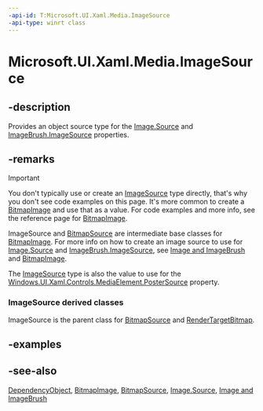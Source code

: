 ```yaml
---
-api-id: T:Microsoft.UI.Xaml.Media.ImageSource
-api-type: winrt class
---
```


<!-- Class syntax.
public class ImageSource : Windows.UI.Xaml.DependencyObject, Windows.UI.Xaml.Media.IImageSource
-->

# Microsoft.UI.Xaml.Media.ImageSource

## -description
Provides an object source type for the [Image.Source](../microsoft.ui.xaml.controls/image_source.md) and [ImageBrush.ImageSource](imagebrush_imagesource.md) properties.

## -remarks
> [!IMPORTANT]
> You don't typically use or create an [ImageSource](imagebrush_imagesource.md) type directly, that's why you don't see code examples on this page. It's more common to create a [BitmapImage](../microsoft.ui.xaml.media.imaging/bitmapimage.md) and use that as a value. For code examples and more info, see the reference page for [BitmapImage](../microsoft.ui.xaml.media.imaging/bitmapimage.md).

ImageSource and [BitmapSource](../microsoft.ui.xaml.media.imaging/bitmapsource.md) are intermediate base classes for [BitmapImage](../microsoft.ui.xaml.media.imaging/bitmapimage.md). For more info on how to create an image source to use for [Image.Source](../microsoft.ui.xaml.controls/image_source.md) and [ImageBrush.ImageSource](imagebrush_imagesource.md), see [Image and ImageBrush](/windows/uwp/controls-and-patterns/images-imagebrushes) and [BitmapImage](../microsoft.ui.xaml.media.imaging/bitmapimage.md).

The [ImageSource](imagebrush_imagesource.md) type is also the value to use for the [Windows.UI.Xaml.Controls.MediaElement.PosterSource](/uwp/api/windows.ui.xaml.controls.mediaelement.postersource) property.

### **ImageSource** derived classes

ImageSource is the parent class for [BitmapSource](../microsoft.ui.xaml.media.imaging/bitmapsource.md) and [RenderTargetBitmap](../microsoft.ui.xaml.media.imaging/rendertargetbitmap.md).

## -examples

## -see-also
[DependencyObject](../microsoft.ui.xaml/dependencyobject.md), [BitmapImage](../microsoft.ui.xaml.media.imaging/bitmapimage.md), [BitmapSource](../microsoft.ui.xaml.media.imaging/bitmapsource.md), [Image.Source](../microsoft.ui.xaml.controls/image_source.md), [Image and ImageBrush](/windows/uwp/controls-and-patterns/images-imagebrushes)
